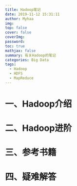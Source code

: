 ```yaml
---
title: Hadoop笔记
date: 2019-11-12 15:31:11
author: Myhaa
img:
top: false
cover: false
coverImg:
password:
toc: true
mathjax: false
summary: 有关Hadoop的笔记
categories: Big Data
tags:
  - Hadoop
  - HDFS
  - MapReduce
---
```


# 一、Hadoop介绍

# 二、Hadoop进阶

# 三、参考书籍

# 四、疑难解答

